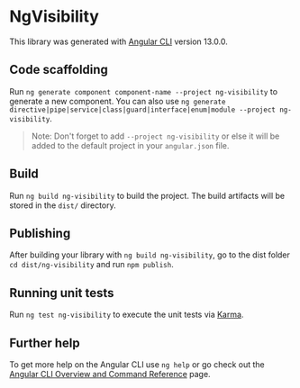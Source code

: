 # NgVisibility

This library was generated with [Angular CLI](https://github.com/angular/angular-cli) version 13.0.0.

## Code scaffolding

Run `ng generate component component-name --project ng-visibility` to generate a new component. You can also use `ng generate directive|pipe|service|class|guard|interface|enum|module --project ng-visibility`.
> Note: Don't forget to add `--project ng-visibility` or else it will be added to the default project in your `angular.json` file. 

## Build

Run `ng build ng-visibility` to build the project. The build artifacts will be stored in the `dist/` directory.

## Publishing

After building your library with `ng build ng-visibility`, go to the dist folder `cd dist/ng-visibility` and run `npm publish`.

## Running unit tests

Run `ng test ng-visibility` to execute the unit tests via [Karma](https://karma-runner.github.io).

## Further help

To get more help on the Angular CLI use `ng help` or go check out the [Angular CLI Overview and Command Reference](https://angular.io/cli) page.
